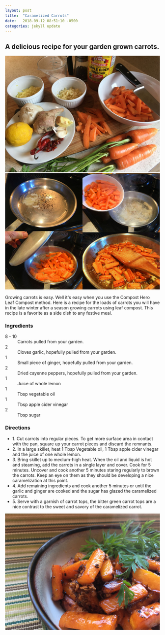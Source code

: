 ```yaml
---
layout: post
title:  "Caramelized Carrots"
date:   2018-09-12 08:51:10 -0500
categories: jekyll update
---
```

<h2 class="style">A delicious recipe for your garden grown carrots.</h2>
<img src="/images/blog/caramelized-carrots-ingredents.jpg">
<img src="/images/blog/caramelized-carrots-kitchen.jpg">
<div class="recipe"><p>
Growing carrots is easy. Well it's easy when you use the Compost Hero Leaf Compost method.
Here is a recipe for the loads of carrots you will have in the late winter after a season growing carrots using leaf compost. This recipe is a favorite as a side dish to any festive meal.<p />
<div class="recipeIngredents">
<h3>Ingredients</h3>
<div class="recipeIngredents"><dl>
<dt><span>8 - 10</span></dt><dd>Carrots pulled from your garden.</dd>
<dt><span>2</span></dt><dd> Cloves garlic, hopefully pulled from your garden.</dd>
<dt><span>1</span></dt><dd> Small piece of ginger, hopefully pulled from your garden.</dd>
<dt><span>2</span></dt><dd> Dried cayenne peppers, hopefully pulled from your garden.</dd>
<dt><span>1</span></dt><dd> Juice of whole lemon</dd>
<dt><span>1</span></dt><dd> Tbsp vegetable oil</dd>
<dt><span>1</span></dt><dd> Tbsp apple cider vinegar</dd>
<dt><span>2</span></dt><dd> Tbsp sugar</dd></dl>
</div>

<div class="recipeSteps">
<h3>Directions</h3>
<ul><li>
<span class="recipeStepsHeading">1.</span> <span class="recipeStepsBody">Cut carrots into regular pieces. To get more surface area in contact with the pan, square up your carrot pieces and discard the remnants.</span>
</li><li><span class="recipeStepsHeading">2.</span> <span class="recipeStepsBody">In a large skillet, heat 1 Tbsp Vegetable oil, 1 Tbsp apple cider vinegar and the juice of one whole lemon.</span>
</li><li><span class="recipeStepsHeading">3.</span> <span class="recipeStepsBody">Bring skillet up to medium-high heat. When the oil and liquid is hot and steaming, add the carrots in a single layer and cover. Cook for 5 minutes. Uncover and cook another 5 minutes staring regularly to brown the carrots. Keep an eye on them as they should be developing a nice caramelization at this point. </span>
</li><li><span class="recipeStepsHeading">4.</span> <span class="recipeStepsBody">Add remaining ingredients and cook another 5 minutes or until the garlic and ginger are cooked and the sugar has glazed the caramelized carrots. </span>
</li><li><span class="recipeStepsHeading">5.</span> <span class="recipeStepsBody">Serve with a garnish of carrot tops, the bitter green carrot tops are a nice contrast to the sweet and savory of the caramelized carrot.</span>
</li></ul>
<img src="/images/blog/garden-caramelized-carrots-recipe.jpg">